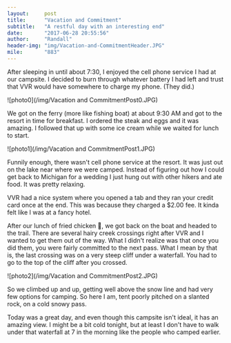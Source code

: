 ```yaml
---
layout:     post
title:      "Vacation and Commitment"
subtitle:   "A restful day with an interesting end"
date:       "2017-06-28 20:55:56"
author:     "Randall"
header-img: "img/Vacation-and-CommitmentHeader.JPG"
mile:       "883"
---
```

After sleeping in until about 7:30, I enjoyed the cell phone service I had at our campsite. I decided to burn through whatever battery I had left and trust that VVR would have somewhere to charge my phone. (They did.)

![photo0](/img/Vacation and CommitmentPost0.JPG)

We got on the ferry (more like fishing boat) at about 9:30 AM and got to the resort in time for breakfast. I ordered the steak and eggs and it was amazing. I followed that up with some ice cream while we waited for lunch to start.

![photo1](/img/Vacation and CommitmentPost1.JPG)

Funnily enough, there wasn't cell phone service at the resort. It was just out on the lake near where we were camped. Instead of figuring out how I could get back to Michigan for a wedding I just hung out with other hikers and ate food. It was pretty relaxing.

VVR had a nice system where you opened a tab and they ran your credit card once at the end. This was because they charged a $2.00 fee. It kinda felt like I was at a fancy hotel. 

After our lunch of fried chicken 🍗, we got back on the boat and headed to the trail. There are several hairy creek crossings right after VVR and I wanted to get them out of the way. What I didn't realize was that once you did them, you were fairly committed to the next pass. What I mean by that is, the last crossing was on a very steep cliff under a waterfall. You had to go to the top of the cliff after you crossed.

![photo2](/img/Vacation and CommitmentPost2.JPG)

So we climbed up and up, getting well above the snow line and had very few options for camping. So here I am, tent poorly pitched on a slanted rock, on a cold snowy pass.

Today was a great day, and even though this campsite isn't ideal, it has an amazing view. I might be a bit cold tonight, but at least I don't have to walk under that waterfall at 7 in the morning like the people who camped earlier.

